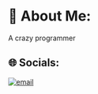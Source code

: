 # 💫 About Me:
A crazy programmer


## 🌐 Socials:
[![email](https://img.shields.io/badge/Email-D14836?logo=gmail&logoColor=white)](mailto:InsaneGriot@Outlook.com) 

<!-- Proudly created with GPRM ( https://gprm.itsvg.in ) -->
